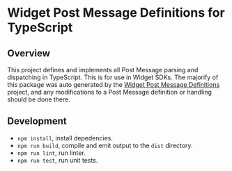 # Widget Post Message Definitions for TypeScript

## Overview

This project defines and implements all Post Message parsing and dispatching in
TypeScript. This is for use in Widget SDKs. The majorify of this package was
auto generated by the [Widget Post Message
Definitions](https://github.com/mxenabled/widget-post-message-definitions)
project, and any modifications to a Post Message definition or handling should
be done there.


## Development

- `npm install`, install depedencies.
- `npm run build`, compile and emit output to the `dist` directory.
- `npm run lint`, run linter.
- `npm run test`, run unit tests.
